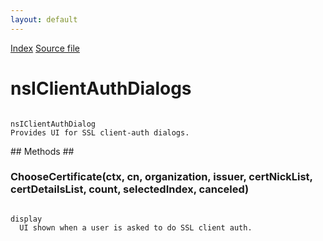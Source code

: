 ```yaml
---
layout: default
---
```

<div id='links'><a href="../index.html">Index</a>
<a href="http://dxr.mozilla.org/mozilla-central/source/security/manager/ssl/public/nsIClientAuthDialogs.idl">Source file</a>
</div>

# nsIClientAuthDialogs #
<code>  
nsIClientAuthDialog  
Provides UI for SSL client-auth dialogs.  
  
</code>
## Methods ##

### ChooseCertificate(ctx, cn, organization, issuer, certNickList, certDetailsList, count, selectedIndex, canceled) ###
<code>  
display  
  UI shown when a user is asked to do SSL client auth.  
  
</code>